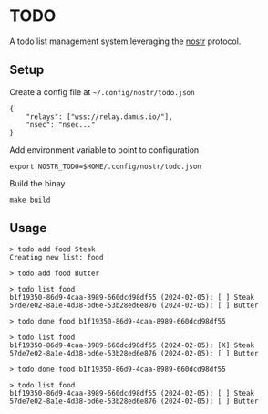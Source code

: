 # TODO

A todo list management system leveraging the [nostr](www.nostr.com) protocol.

## Setup

Create a config file at `~/.config/nostr/todo.json`

```
{
    "relays": ["wss://relay.damus.io/"],
    "nsec": "nsec..."
}
```

Add environment variable to point to configuration

```shell
export NOSTR_TODO=$HOME/.config/nostr/todo.json
```

Build the binay

```shell
make build
```

## Usage

```shell
> todo add food Steak
Creating new list: food

> todo add food Butter

> todo list food
b1f19350-86d9-4caa-8989-660dcd98df55 (2024-02-05): [ ] Steak
57de7e02-8a1e-4d38-bd6e-53b28ed6e876 (2024-02-05): [ ] Butter

> todo done food b1f19350-86d9-4caa-8989-660dcd98df55

> todo list food
b1f19350-86d9-4caa-8989-660dcd98df55 (2024-02-05): [X] Steak
57de7e02-8a1e-4d38-bd6e-53b28ed6e876 (2024-02-05): [ ] Butter

> todo done food b1f19350-86d9-4caa-8989-660dcd98df55

> todo list food
b1f19350-86d9-4caa-8989-660dcd98df55 (2024-02-05): [ ] Steak
57de7e02-8a1e-4d38-bd6e-53b28ed6e876 (2024-02-05): [ ] Butter
```
